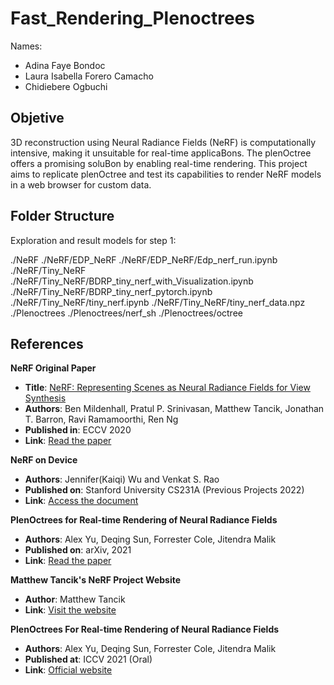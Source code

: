 # Fast_Rendering_Plenoctrees

Names: 

- Adina Faye Bondoc
- Laura Isabella  Forero Camacho
- Chidiebere Ogbuchi


## Objetive


3D reconstruction using Neural Radiance Fields (NeRF) is computationally intensive, making it unsuitable for real-time applicaBons. The plenOctree offers a promising soluBon by enabling real-time rendering. This project aims to replicate plenOctree and test its capabilities to render NeRF models in a web browser for custom data.

## Folder Structure

Exploration and result models for step 1:

./NeRF
./NeRF/EDP_NeRF
./NeRF/EDP_NeRF/Edp_nerf_run.ipynb
./NeRF/Tiny_NeRF
./NeRF/Tiny_NeRF/BDRP_tiny_nerf_with_Visualization.ipynb
./NeRF/Tiny_NeRF/BDRP_tiny_nerf_pytorch.ipynb
./NeRF/Tiny_NeRF/tiny_nerf.ipynb
./NeRF/Tiny_NeRF/tiny_nerf_data.npz
./Plenoctrees
./Plenoctrees/nerf_sh
./Plenoctrees/octree


## References

**NeRF Original Paper**
- **Title**: [NeRF: Representing Scenes as Neural Radiance Fields for View Synthesis](Paper_Link)
- **Authors**: Ben Mildenhall, Pratul P. Srinivasan, Matthew Tancik, Jonathan T. Barron, Ravi Ramamoorthi, Ren Ng
- **Published in**: ECCV 2020
- **Link**: [Read the paper](https://dl.acm.org/doi/pdf/10.1145/3503250)

**NeRF on Device**
- **Authors**: Jennifer(Kaiqi) Wu and Venkat S. Rao
- **Published on**: Stanford University CS231A (Previous Projects 2022)
- **Link**: [Access the document](https://web.stanford.edu/class/cs231a/prev_projects_2022/final_project__2_.pdf)

**PlenOctrees for Real-time Rendering of Neural Radiance Fields**
- **Authors**: Alex Yu, Deqing Sun, Forrester Cole, Jitendra Malik
- **Published on**: arXiv, 2021
- **Link**: [Read the paper](https://arxiv.org/pdf/2103.14024.pdf)

**Matthew Tancik's NeRF Project Website**
- **Author**: Matthew Tancik
- **Link**: [Visit the website](https://www.matthewtancik.com/nerf)

**PlenOctrees For Real-time Rendering of Neural Radiance Fields**
- **Authors**: Alex Yu, Deqing Sun, Forrester Cole, Jitendra Malik
- **Published at**: ICCV 2021 (Oral)
- **Link**: [Official website](https://alexyu.net/plenoctrees/)
